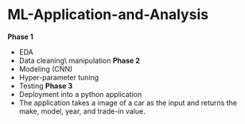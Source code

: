 # ML-Application-and-Analysis

**Phase 1**
- EDA
- Data cleaning\ manipulation
**Phase 2**
- Modeling (CNN)
- Hyper-parameter tuning
- Testing
**Phase 3**
- Deployment into a python application 
- The application takes a image of a car as the input and returns the make, model, year, and trade-in value.
